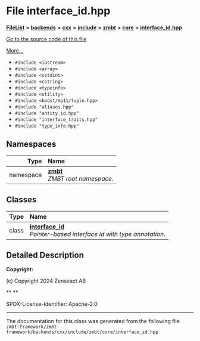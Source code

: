 

# File interface\_id.hpp



[**FileList**](files.md) **>** [**backends**](dir_e0e3bad64fbfd08934d555b945409197.md) **>** [**cxx**](dir_2a0640ff8f8d193383b3226ce9e70e40.md) **>** [**include**](dir_33cabc3ab2bb40d6ea24a24cae2f30b8.md) **>** [**zmbt**](dir_2115e3e51895e4107b806d6d2319263e.md) **>** [**core**](dir_1dfd3566c4a6f6e15f69daa4a04e2d4f.md) **>** [**interface\_id.hpp**](interface__id_8hpp.md)

[Go to the source code of this file](interface__id_8hpp_source.md)

[More...](#detailed-description)

* `#include <iostream>`
* `#include <array>`
* `#include <cstdint>`
* `#include <cstring>`
* `#include <typeinfo>`
* `#include <utility>`
* `#include <boost/mp11/tuple.hpp>`
* `#include "aliases.hpp"`
* `#include "entity_id.hpp"`
* `#include "interface_traits.hpp"`
* `#include "type_info.hpp"`













## Namespaces

| Type | Name |
| ---: | :--- |
| namespace | [**zmbt**](namespacezmbt.md) <br>_ZMBT root namespace._  |


## Classes

| Type | Name |
| ---: | :--- |
| class | [**interface\_id**](classzmbt_1_1interface__id.md) <br>_Pointer-based interface id with type annotation._  |


















































## Detailed Description




**Copyright:**

(c) Copyright 2024 Zenseact AB 




**
**

SPDX-License-Identifier: Apache-2.0 





    

------------------------------
The documentation for this class was generated from the following file `zmbt-framework/zmbt-framework/backends/cxx/include/zmbt/core/interface_id.hpp`

